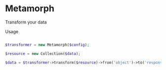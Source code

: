 Metamorph
=========

Transform your data

Usage

```php

$transformer = new Metamorph($config);

$resource = new Collection($data);

$data = $transformer->transform($resource)->from('object')->to('response);


```
